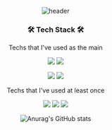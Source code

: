 <div align="center">
 
![header](https://capsule-render.vercel.app/api?type=waving&color=0:0066CC,80:0059B3,100:004080&reversal=true&height=259&text=welcome&fontColor=FFFFFF&fontSize=75&fontAlignY=36.5&desc=LeeDaniel26's%20GitHub%20Profile&descSize=17&descAlign=61&descAlignY=54)
 
</div>

<h3 align="center">🛠 Tech Stack 🛠</h3>

<p align="center"> Techs that I've used as the main </p>

<div align="center">
 
![](https://img.shields.io/badge/C%20Sharp-239120?style=flat-square&logo=CSharp&logoColor=white) ![](https://img.shields.io/badge/C++-00599C?style=flat-square&logo=cplusplus&logoColor=white)

![](https://img.shields.io/badge/Unity-FFFFFF?style=flat-square&logo=Unity&logoColor=black) ![](https://img.shields.io/badge/Unreal%20Engine-0E1128?style=flat-square&logo=UnrealEngine&logoColor=white)

</div>

<p align="center"> Techs that I've used at least once </p>

<div align="center">
 
![](https://img.shields.io/badge/Linux-FCC624?style=flat-square&logo=Linux&logoColor=white) ![](https://img.shields.io/badge/Swift-F05138?style=flat-square&logo=Swift&logoColor=white) ![](https://img.shields.io/badge/C-A8B9CC?style=flat-square&logo=C&logoColor=white)

</div>

<div align="center">

![Anurag's GitHub stats](https://github-readme-stats.vercel.app/api?username=LeeDaniel26&theme=github_dark&show_icons=true)

</div>
